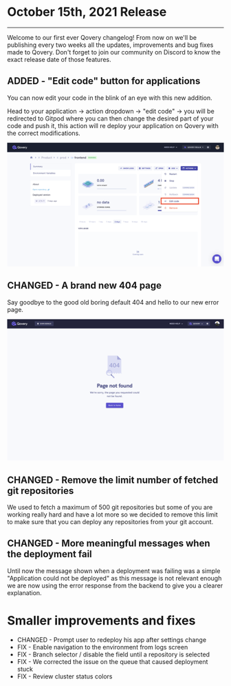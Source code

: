 # October 15th, 2021 Release
---
Welcome to our first ever Qovery changelog! From now on we'll be publishing every two weeks all the updates, improvements and bug fixes made to Qovery. Don't forget to join our community on Discord to know the exact release date of those features. 


## ADDED - "Edit code" button for applications
You can now edit your code in the blink of an eye with this new addition.

Head to your application → action dropdown → "edit code" → you will be redirected to Gitpod where you can then change the desired part of your code and push it, this action will re deploy your application on Qovery with the correct modifications.

<img src="edit-code-button.png" alt="Edit code button" width="600"/>


## CHANGED - A brand new 404 page
Say goodbye to the good old boring default 404 and hello to our new error page.

<img src="new-404page.png" alt="New 404 error page" width="600"/>


## CHANGED - Remove the limit number of fetched git repositories
We used to fetch a maximum of 500 git repositories but some of you are working really hard and have a lot more so we decided to remove this limit to make sure that you can deploy any repositories from your git account.


## CHANGED - More meaningful messages when the deployment fail
Until now the message shown when a deployment was failing was a simple "Application could not be deployed" as this message is not relevant enough we are now using the error response from the backend to give you a clearer explanation. 


# Smaller improvements and fixes
* CHANGED - Prompt user to redeploy his app after settings change
* FIX - Enable navigation to the environment from logs screen
* FIX - Branch selector / disable the field until a repository is selected
* FIX - We corrected the issue on the queue that caused deployment stuck
* FIX - Review cluster status colors 